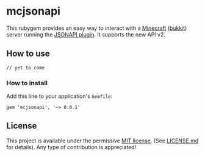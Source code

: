 # mcjsonapi

This rubygem provides an easy way to interact with a [Minecraft](https://minecraft.net) ([bukkit](https://bukkit.org/)) server running the [JSONAPI plugin](https://github.com/alecgorge/jsonapi). It supports the new API v2.

## How to use

`// yet to come`

### How to install

Add this line to your application's `Gemfile`:
    
    gem 'mcjsonapi', '~> 0.0.1'

## License

This project is available under the permissive [MIT license](http://opensource.org/licenses/MIT). (See [LICENSE.md](LICENSE.md) for details).
Any type of contribution is appreciated!
